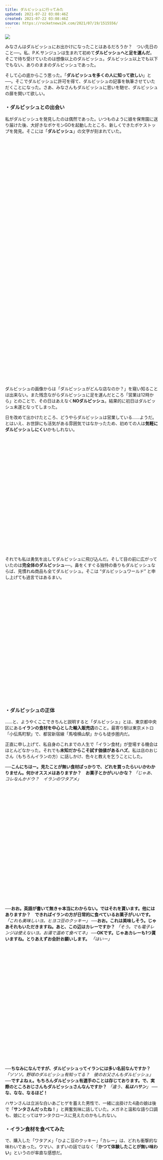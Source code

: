 ```yaml
---
title: ダルビッシュに行ってみた
updated: 2021-07-22 03:08:46Z
created: 2021-07-22 03:08:46Z
source: https://rocketnews24.com/2021/07/19/1515556/
---
```


![](https://rocketnews24.com/2021/07/19/1515556/366)

みなさんはダルビッシュにお出かけになったことはあるだろうか？　つい先日のこと──。私、P.K.サンジュンは生まれて初めて**ダルビッシュへと足を運んだ**。そこで待ち受けていたのは想像以上のダルビッシュ。ダルビッシュ以上でも以下でもない、ありのままのダルビッシュであった。

そして心の底からこう思った。「**ダルビッシュを多くの人に知って欲しい**」と──。そこでダルビッシュに許可を得て、ダルビッシュの記事を執筆させていただくことになった。さあ、みなさんもダルビッシュに思いを馳せ、ダルビッシュの扉を開いて欲しい。

### ・ダルビッシュとの出会い

私がダルビッシュを発見したのは偶然であった。いつものように娘を保育園に送り届けた後、大好きなポケモンGOを起動したところ、新しくできたポケストップを発見。そこには「**ダルビッシュ**」の文字が刻まれていた。

![](data:image/svg+xml;base64,PHN2ZyBoZWlnaHQ9IjEwMTUiIHdpZHRoPSI2NDAiIHhtbG5zPSJodHRwOi8vd3d3LnczLm9yZy8yMDAwL3N2ZyIgdmVyc2lvbj0iMS4xIiAvPg==)

ダルビッシュの画像からは「ダルビッシュがどんな店なのか？」を窺い知ることは出来ない。また残念ながらダルビッシュに足を運んだところ「営業は12時から」とのことで、その日はあえなく**NOダルビッシュ**。結果的に初日はダルビッシュ未遂となってしまった。

日を改めて出かけたところ、どうやらダルビッシュは営業している……ようだ。とはいえ、お世辞にも活気がある雰囲気ではなかったため、初めての人は**気軽にダルビッシュしにくい**かもしれない。

![](data:image/svg+xml;base64,PHN2ZyBoZWlnaHQ9IjQ4MCIgd2lkdGg9IjY0MCIgeG1sbnM9Imh0dHA6Ly93d3cudzMub3JnLzIwMDAvc3ZnIiB2ZXJzaW9uPSIxLjEiIC8+)

それでも私は勇気を出してダルビッシュに飛び込んだ。そして目の前に広がっていたのは**完全体のダルビッシュ──**。鼻をくすぐる独特の香りもダルビッシュならば、見慣れぬ商品も全てダルビッシュ。そこは “ダルビッシュワールド” と申し上げても過言ではあるまい。

![](data:image/svg+xml;base64,PHN2ZyBoZWlnaHQ9IjQ4MCIgd2lkdGg9IjY0MCIgeG1sbnM9Imh0dHA6Ly93d3cudzMub3JnLzIwMDAvc3ZnIiB2ZXJzaW9uPSIxLjEiIC8+)

### ・ダルビッシュの正体

……と、ようやくここできちんと説明すると「ダルビッシュ」とは、東京都中央区にある**イランの食材を中心とした輸入販売店**のこと。最寄り駅は東京メトロ「小伝馬町駅」で、都営新宿線「馬喰横山駅」からも徒歩圏内だ。

正直に申し上げて、私自身のこれまでの人生で「イラン食材」が登場する機会はほとんどなかった。それでも**未知だからこそ試す価値があるハズ**。私は店のおじさん（もちろんイランの方）に話しかけ、色々と教えを乞うことにした。

**──こんにちはー。見たことが無い食材ばっかりで、どれを買ったらいいかわかりません。何かオススメはありますか？　お菓子とかがいいかな？**
*「じゃあ、コレなんかドウ？　イランのワタアメ」*

![](data:image/svg+xml;base64,PHN2ZyBoZWlnaHQ9IjQ4MCIgd2lkdGg9IjY0MCIgeG1sbnM9Imh0dHA6Ly93d3cudzMub3JnLzIwMDAvc3ZnIiB2ZXJzaW9uPSIxLjEiIC8+)

**──おお。英語が書いて無きゃ本当にわからない。ではそれを貰います。他にはありますか？　できればイランの方が日常的に食べているお菓子がいいです。**
*「これも美味しいヨ。ヒヨコ豆のクッキー」*
**──おお。これは美味しそう。じゃあそれもいただきますね。あと、この辺はカレーですか？**
*「そう。でも電子レンジは使えないヨ。お湯で温めて食べてネ」*
**──OKです。じゃあカレーも1つ貰いますね。とりあえずお会計お願いします。**
*「はいー」*

![](data:image/svg+xml;base64,PHN2ZyBoZWlnaHQ9IjQ4MCIgd2lkdGg9IjY0MCIgeG1sbnM9Imh0dHA6Ly93d3cudzMub3JnLzIwMDAvc3ZnIiB2ZXJzaW9uPSIxLjEiIC8+)

**──ちなみになんですが、ダルビッシュってイランには多い名前なんですか？**
*「ソソソ。野球のダルビッシュ有知ってる？　彼のお父さんもダルビッシュ」*
**──ですよねぇ。もちろんダルビッシュ有選手のことは存じております。で、実際のところおじさんもダルビッシュさんなんですか？**
*「違う、**私はハサン**」*
**──な、なな、なるほど！**

ハサンさんは立派な白いあごヒゲを蓄えた男性で、一緒に出掛けた4歳の娘は後で「**サンタさんだったね！**」と興奮気味に話していた。メガネと温和な語り口調も、娘にとってはサンタクロースに見えたのかもしれない。

### ・イラン食材を食べてみた

で、購入した「ワタアメ」「ひよこ豆のクッキー」「カレー」は、どれも衝撃的な味わいであった。ウマい、まずいの話ではなく「**かつて体験したことが無い味わい**」というのが率直な感想だ。

![](data:image/svg+xml;base64,PHN2ZyBoZWlnaHQ9IjQ4MCIgd2lkdGg9IjY0MCIgeG1sbnM9Imh0dHA6Ly93d3cudzMub3JnLzIwMDAvc3ZnIiB2ZXJzaW9uPSIxLjEiIC8+)

例えば「ひよこ豆のクッキー」は**尋常じゃないほどシナモンが効いている**。例えるならスパイシーなチャイを極限まで凝縮させ、それを1粒のクッキーに閉じ込めた感じだろうか？　また食感はサクサクではなく、きな粉のようにホロホロとしていた（**なお、女性には大好評！**）

![](data:image/svg+xml;base64,PHN2ZyBoZWlnaHQ9IjQ4MCIgd2lkdGg9IjY0MCIgeG1sbnM9Imh0dHA6Ly93d3cudzMub3JnLzIwMDAvc3ZnIiB2ZXJzaW9uPSIxLjEiIC8+)

ワタアメもバニラとシナモンが盛大に主張しており、こちらも「食べたことが無い味」としか言いようがない。カレーだけは「**後味の酸味が強いカレーかな？**」という感じであったが、それでも日本では滅多に巡り合えない味である。

![](data:image/svg+xml;base64,PHN2ZyBoZWlnaHQ9IjQ4MCIgd2lkdGg9IjY0MCIgeG1sbnM9Imh0dHA6Ly93d3cudzMub3JnLzIwMDAvc3ZnIiB2ZXJzaW9uPSIxLjEiIC8+)

私の味覚に基づき正直に言うなら「美味しいからオススメ」とは言えない。ただし「**本物がある**」とは断言できる。ダルビッシュにあったイラン食材があなたに刺さる可能性はゼロではない。人生、何事も経験。ダルビッシュはあなたの人生を豊かにする可能性を秘めている。

というわけで、もし本物のイラン食材をお求めの際は、ぜひ小伝馬町の「ダルビッシュ」に足を運んでいただきたい。ほとんどの日本人が知らない世界がそこには広がっている。

### ・今回ご紹介した飲食店の詳細データ

**店名　**ダルビッシュショップ
**住所　**東京都中央区小伝馬町18-4上野ビル1階
**時間　**12:00 ～ 22:00
**休日　**月曜日
参考リンク：[ダルビッシュショップ](http://darvishshop.com/)
執筆：[P.K.サンジュン](http://rocketnews24.com/author/sanjun/)
イラスト：[稲葉翔子](https://twitter.com/inako741)
Photo：RocketNews24.
▼ひよこ豆のクッキーは「ノホチ」という。女性3人に食べてもらったら全員「おいしい！」と絶賛していた。

![](data:image/svg+xml;base64,PHN2ZyBoZWlnaHQ9IjQ4MCIgd2lkdGg9IjY0MCIgeG1sbnM9Imh0dHA6Ly93d3cudzMub3JnLzIwMDAvc3ZnIiB2ZXJzaW9uPSIxLjEiIC8+)

▼なお、生きている人物なら「ダルビッシュ有」「新庄剛志」「橋下徹」の三氏を男として尊敬しています。

![](data:image/svg+xml;base64,PHN2ZyBoZWlnaHQ9IjM2NiIgd2lkdGg9IjY0MCIgeG1sbnM9Imh0dHA6Ly93d3cudzMub3JnLzIwMDAvc3ZnIiB2ZXJzaW9uPSIxLjEiIC8+)